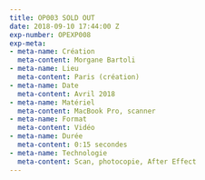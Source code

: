 ```yaml
---
title: OP003 SOLD OUT
date: 2018-09-10 17:44:00 Z
exp-number: OPEXP008
exp-meta:
- meta-name: Création
  meta-content: Morgane Bartoli
- meta-name: Lieu
  meta-content: Paris (création)
- meta-name: Date
  meta-content: Avril 2018
- meta-name: Matériel
  meta-content: MacBook Pro, scanner
- meta-name: Format
  meta-content: Vidéo
- meta-name: Durée
  meta-content: 0:15 secondes
- meta-name: Technologie
  meta-content: Scan, photocopie, After Effect
---
```


